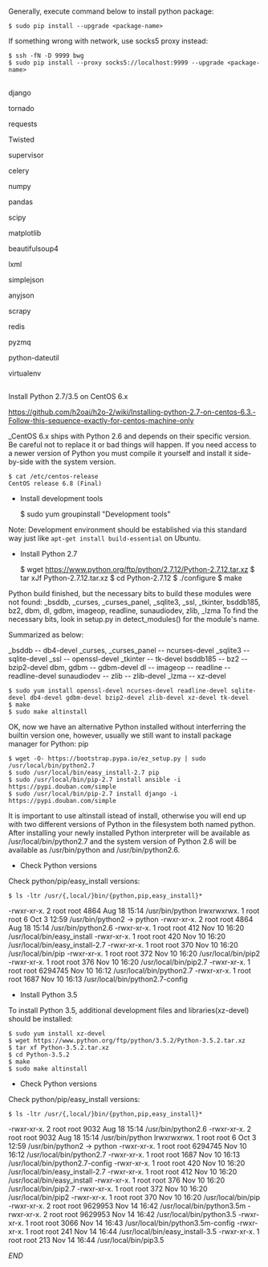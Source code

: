 #

Generally, execute command below to install python package:

    $ sudo pip install --upgrade <package-name>

If something wrong with network, use socks5 proxy instead:

    $ ssh -fN -D 9999 bwg
    $ sudo pip install --proxy socks5://localhost:9999 --upgrade <package-name>

##

django

tornado

requests

Twisted

supervisor

celery

numpy

pandas

scipy

matplotlib

beautifulsoup4

lxml

simplejson

anyjson

scrapy

redis

pyzmq

python-dateutil

virtualenv


##

Install Python 2.7/3.5 on CentOS 6.x

https://github.com/h2oai/h2o-2/wiki/Installing-python-2.7-on-centos-6.3.-Follow-this-sequence-exactly-for-centos-machine-only

_CentOS 6.x ships with Python 2.6 and depends on their specific version. Be careful not to replace it or bad things will happen.
If you need access to a newer version of Python you must compile it yourself and install it side-by-side with the system version.

    $ cat /etc/centos-release
    CentOS release 6.8 (Final)

* Install development tools

    $ sudo yum groupinstall "Development tools"

Note: Development environment should be established via this standard way just like `apt-get install build-essential` on Ubuntu.

* Install Python 2.7

    $ wget https://www.python.org/ftp/python/2.7.12/Python-2.7.12.tar.xz
    $ tar xJf Python-2.7.12.tar.xz
    $ cd Python-2.7.12
    $ ./configure
    $ make

Python build finished, but the necessary bits to build these modules were not found:
_bsddb, _curses, _curses_panel, _sqlite3, _ssl, _tkinter, bsddb185, bz2, dbm, dl, gdbm, imageop, readline, sunaudiodev, zlib, _lzma
To find the necessary bits, look in setup.py in detect_modules() for the module's name.

Summarized as below:

_bsddb                  --  db4-devel
_curses, _curses_panel  --  ncurses-devel
_sqlite3                --  sqlite-devel
_ssl                    --  openssl-devel
_tkinter                --  tk-devel
bsddb185                --
bz2                     --  bzip2-devel
dbm, gdbm               --  gdbm-devel
dl                      --
imageop                 --
readline                --  readline-devel
sunaudiodev             --
zlib                    --  zlib-devel
_lzma                   --  xz-devel


    $ sudo yum install openssl-devel ncurses-devel readline-devel sqlite-devel db4-devel gdbm-devel bzip2-devel zlib-devel xz-devel tk-devel
    $ make
    $ sudo make altinstall

OK, now we have an alternative Python installed without interferring the builtin version one, however, usually we still want to install package manager for Python: pip

    $ wget -O- https://bootstrap.pypa.io/ez_setup.py | sudo /usr/local/bin/python2.7
    $ sudo /usr/local/bin/easy_install-2.7 pip
    $ sudo /usr/local/bin/pip-2.7 install ansible -i https://pypi.douban.com/simple
    $ sudo /usr/local/bin/pip-2.7 install django -i https://pypi.douban.com/simple

It is important to use altinstall istead of install, otherwise you will end up with two different versions of Python in the filesystem both named python.
After installing your newly installed Python interpreter will be available as /usr/local/bin/python2.7 and the system version of Python 2.6 will be available as /usr/bin/python and /usr/bin/python2.6.

* Check Python versions

Check python/pip/easy_install versions:

    $ ls -ltr /usr/{,local/}bin/{python,pip,easy_install}*
-rwxr-xr-x. 2 root root    4864 Aug 18 15:14 /usr/bin/python
lrwxrwxrwx. 1 root root       6 Oct  3 12:59 /usr/bin/python2 -> python
-rwxr-xr-x. 2 root root    4864 Aug 18 15:14 /usr/bin/python2.6
-rwxr-xr-x. 1 root root     412 Nov 10 16:20 /usr/local/bin/easy_install
-rwxr-xr-x. 1 root root     420 Nov 10 16:20 /usr/local/bin/easy_install-2.7
-rwxr-xr-x. 1 root root     370 Nov 10 16:20 /usr/local/bin/pip
-rwxr-xr-x. 1 root root     372 Nov 10 16:20 /usr/local/bin/pip2
-rwxr-xr-x. 1 root root     376 Nov 10 16:20 /usr/local/bin/pip2.7
-rwxr-xr-x. 1 root root 6294745 Nov 10 16:12 /usr/local/bin/python2.7
-rwxr-xr-x. 1 root root    1687 Nov 10 16:13 /usr/local/bin/python2.7-config

* Install Python 3.5

To install Python 3.5, additional development files and libraries(xz-devel) should be installed:

    $ sudo yum install xz-devel
    $ wget https://www.python.org/ftp/python/3.5.2/Python-3.5.2.tar.xz
    $ tar xf Python-3.5.2.tar.xz
    $ cd Python-3.5.2
    $ make
    $ sudo make altinstall

* Check Python versions

Check python/pip/easy_install versions:

    $ ls -ltr /usr/{,local/}bin/{python,pip,easy_install}*
-rwxr-xr-x. 2 root root    9032 Aug 18 15:14 /usr/bin/python2.6
-rwxr-xr-x. 2 root root    9032 Aug 18 15:14 /usr/bin/python
lrwxrwxrwx. 1 root root       6 Oct  3 12:59 /usr/bin/python2 -> python
-rwxr-xr-x. 1 root root 6294745 Nov 10 16:12 /usr/local/bin/python2.7
-rwxr-xr-x. 1 root root    1687 Nov 10 16:13 /usr/local/bin/python2.7-config
-rwxr-xr-x. 1 root root     420 Nov 10 16:20 /usr/local/bin/easy_install-2.7
-rwxr-xr-x. 1 root root     412 Nov 10 16:20 /usr/local/bin/easy_install
-rwxr-xr-x. 1 root root     376 Nov 10 16:20 /usr/local/bin/pip2.7
-rwxr-xr-x. 1 root root     372 Nov 10 16:20 /usr/local/bin/pip2
-rwxr-xr-x. 1 root root     370 Nov 10 16:20 /usr/local/bin/pip
-rwxr-xr-x. 2 root root 9629953 Nov 14 16:42 /usr/local/bin/python3.5m
-rwxr-xr-x. 2 root root 9629953 Nov 14 16:42 /usr/local/bin/python3.5
-rwxr-xr-x. 1 root root    3066 Nov 14 16:43 /usr/local/bin/python3.5m-config
-rwxr-xr-x. 1 root root     241 Nov 14 16:44 /usr/local/bin/easy_install-3.5
-rwxr-xr-x. 1 root root     213 Nov 14 16:44 /usr/local/bin/pip3.5

_END_

##


